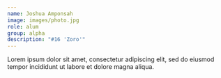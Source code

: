 ```yaml
---
name: Joshua Amponsah
image: images/photo.jpg
role: alum
group: alpha
description: "#16 'Zoro'"
---
```


Lorem ipsum dolor sit amet, consectetur adipiscing elit, sed do eiusmod tempor incididunt ut labore et dolore magna aliqua.
